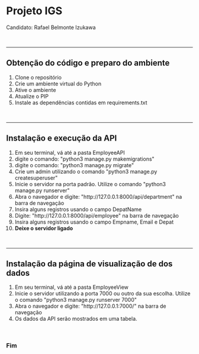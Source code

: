 <h1>Projeto IGS</h1>
<p>Candidato: Rafael Belmonte Izukawa</p>
<br>
<hr>
<h2>Obtenção do código e preparo do ambiente</h2>
<ol>
    <li>Clone o repositório</li>
    <li>Crie um ambiente virtual do Python</li>
    <li>Ative o ambiente</li>
    <li>Atualize o PIP</li>
    <li>Instale as dependências  contidas em requirements.txt</li>
</ol>
<br>
<hr>
<h2>Instalação e execução da API</h2>
<ol>
    <li>Em seu terminal, vá até a pasta EmployeeAPI</li>
    <li>digite o comando: "python3 manage.py makemigrations"</li>
    <li>digite o comando: "python3 manage.py migrate"</li>
    <li>Crie um admin utilizando o comando "python3 manage.py createsuperuser"</li>
    <li>Inicie o servidor na porta padrão. Utilize o comando "python3 manage.py runserver"</li>
    <li>Abra o navegador e digite: "http://127.0.0.1:8000/api/department" na barra de navegação</li>
    <li>Insira alguns registros usando o campo DepatName</li>
    <li>Digite: "http://127.0.0.1:8000/api/employee" na barra de navegação</li>
    <li>Insira alguns registros usando o campo Empname, Email e Depat</li>
    <li><strong>Deixe o servidor ligado</strong></li>
</ol>
<br>
<hr>
<h2>Instalação da página de visualização de dos dados </h2>
<ol>
    <li>Em seu terminal, vá até a pasta EmployeeView</li>
    <li>Inicie o servidor utilizando a porta 7000 ou outro da sua escolha. Utilize o comando "python3 manage.py runserver 7000"</li>
    <li>Abra o navegador e digite: "http://127.0.0.1:7000/" na barra de navegação</li>
    <li>Os dados da API serão mostrados em uma tabela.</li>
</ol>
<br>
<h3>Fim</h3>